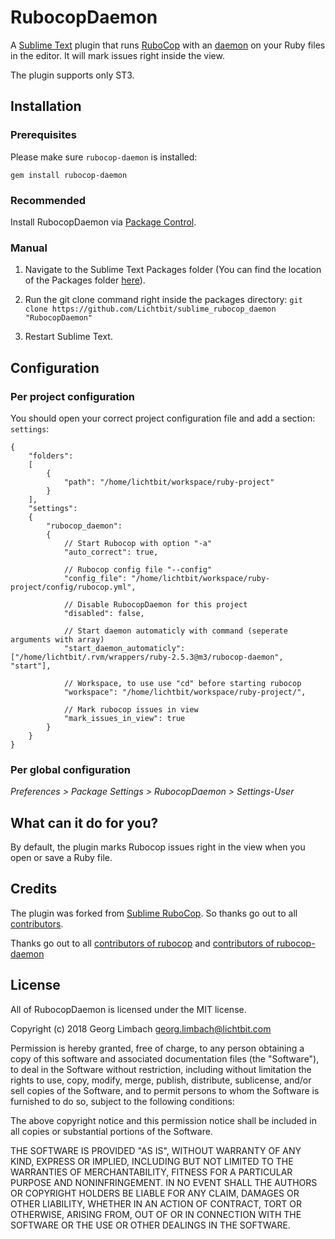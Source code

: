 # RubocopDaemon

A [Sublime Text](http://www.sublimetext.com/) plugin that runs [RuboCop](https://github.com/bbatsov/rubocop) with an [daemon](https://github.com/fohte/rubocop-daemon) on your Ruby files in the editor. It will mark issues right inside the view.

The plugin supports only ST3.

## Installation

### Prerequisites

Please make sure `rubocop-daemon` is installed:

`gem install rubocop-daemon`

### Recommended

Install RubocopDaemon via [Package Control](http://wbond.net/sublime_packages/package_control).

### Manual

1. Navigate to the Sublime Text Packages folder (You can find the location of the Packages folder [here](http://docs.sublimetext.info/en/latest/basic_concepts.html#the-data-directory)).

2. Run the git clone command right inside the packages directory: `git clone https://github.com/Lichtbit/sublime_rubocop_daemon "RubocopDaemon"`

3. Restart Sublime Text.

## Configuration

### Per project configuration

You should open your correct project configuration file and add a section: `settings`:

```
{
    "folders":
    [
        {
            "path": "/home/lichtbit/workspace/ruby-project"
        }
    ],
    "settings":
    {
        "rubocop_daemon":
        {
            // Start Rubocop with option "-a"
            "auto_correct": true,

            // Rubocop config file "--config"
            "config_file": "/home/lichtbit/workspace/ruby-project/config/rubocop.yml",

            // Disable RubocopDaemon for this project
            "disabled": false,

            // Start daemon automaticly with command (seperate arguments with array)
            "start_daemon_automaticly": ["/home/lichtbit/.rvm/wrappers/ruby-2.5.3@m3/rubocop-daemon", "start"],

            // Workspace, to use use "cd" before starting rubocop
            "workspace": "/home/lichtbit/workspace/ruby-project/",

            // Mark rubocop issues in view
            "mark_issues_in_view": true
        }
    }
}
```

### Per global configuration

_Preferences > Package Settings > RubocopDaemon > Settings-User_



## What can it do for you?

By default, the plugin marks Rubocop issues right in the view when you open or save a Ruby file.

## Credits

The plugin was forked from [Sublime RuboCop](https://github.com/pderichs/sublime_rubocop). So thanks go out to all [contributors](https://github.com/pderichs/sublime_rubocop/graphs/contributors).

Thanks go out to all [contributors of rubocop](https://github.com/bbatsov/rubocop/graphs/contributors) and [contributors of rubocop-daemon](https://github.com/fohte/rubocop-daemon/graphs/contributors)

## License

All of RubocopDaemon is licensed under the MIT license.

  Copyright (c) 2018 Georg Limbach <georg.limbach@lichtbit.com>

  Permission is hereby granted, free of charge, to any person obtaining a copy
  of this software and associated documentation files (the "Software"), to deal
  in the Software without restriction, including without limitation the rights
  to use, copy, modify, merge, publish, distribute, sublicense, and/or sell
  copies of the Software, and to permit persons to whom the Software is
  furnished to do so, subject to the following conditions:

  The above copyright notice and this permission notice shall be included in
  all copies or substantial portions of the Software.

  THE SOFTWARE IS PROVIDED "AS IS", WITHOUT WARRANTY OF ANY KIND, EXPRESS OR
  IMPLIED, INCLUDING BUT NOT LIMITED TO THE WARRANTIES OF MERCHANTABILITY,
  FITNESS FOR A PARTICULAR PURPOSE AND NONINFRINGEMENT. IN NO EVENT SHALL THE
  AUTHORS OR COPYRIGHT HOLDERS BE LIABLE FOR ANY CLAIM, DAMAGES OR OTHER
  LIABILITY, WHETHER IN AN ACTION OF CONTRACT, TORT OR OTHERWISE, ARISING FROM,
  OUT OF OR IN CONNECTION WITH THE SOFTWARE OR THE USE OR OTHER DEALINGS IN
  THE SOFTWARE.
